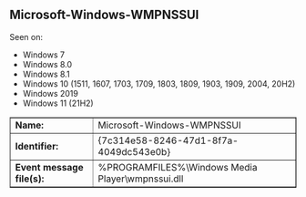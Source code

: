 ## Microsoft-Windows-WMPNSSUI

Seen on:
* Windows 7
* Windows 8.0
* Windows 8.1
* Windows 10 (1511, 1607, 1703, 1709, 1803, 1809, 1903, 1909, 2004, 20H2)
* Windows 2019
* Windows 11 (21H2)

<table border="1" class="docutils">
  <tbody>
    <tr>
      <td><b>Name:</b></td>
      <td>Microsoft-Windows-WMPNSSUI</td>
    </tr>
    <tr>
      <td><b>Identifier:</b></td>
      <td>{7c314e58-8246-47d1-8f7a-4049dc543e0b}</td>
    </tr>
    <tr>
      <td><b>Event message file(s):</b></td>
      <td>%PROGRAMFILES%\Windows Media Player\wmpnssui.dll</td>
    </tr>
  </tbody>
</table>

&nbsp;

